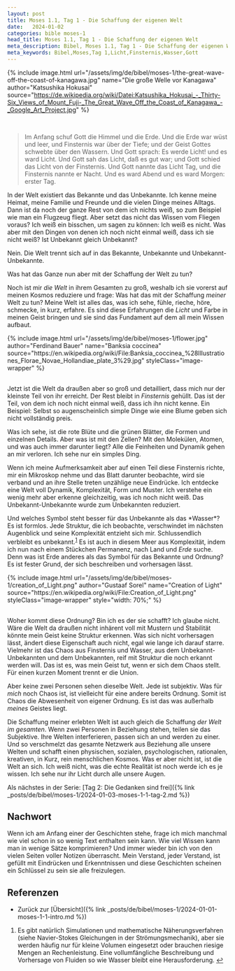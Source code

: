 ```yaml
---
layout: post
title: Moses 1.1, Tag 1 - Die Schaffung der eigenen Welt
date:   2024-01-02
categories: bible moses-1
head_title: Moses 1.1, Tag 1 - Die Schaffung der eigenen Welt
meta_description: Bibel, Moses 1.1, Tag 1 - Die Schaffung der eigenen Welt
meta_keywords: Bibel,Moses,Tag 1,Licht,Finsternis,Wasser,Gott
---
```


{% include image.html
  url="/assets/img/de/bibel/moses-1/the-great-wave-off-the-coast-of-kanagawa.jpg"
  name="Die große Welle vor Kanagawa"
  author="Katsushika Hokusai"
  source="https://de.wikipedia.org/wiki/Datei:Katsushika_Hokusai_-_Thirty-Six_Views_of_Mount_Fuji-_The_Great_Wave_Off_the_Coast_of_Kanagawa_-_Google_Art_Project.jpg"
%}

<br>

> Im Anfang schuf Gott die Himmel und die Erde. Und die Erde war wüst und leer, und Finsternis war über der Tiefe; und der Geist Gottes schwebte über den Wassern. Und Gott sprach: Es werde Licht! und es ward Licht. Und Gott sah das Licht, daß es gut war; und Gott schied das Licht von der Finsternis. Und Gott nannte das Licht Tag, und die Finsternis nannte er Nacht. Und es ward Abend und es ward Morgen: erster Tag.

In der Welt existiert das Bekannte und das Unbekannte. Ich kenne meine Heimat, meine Familie und Freunde und die vielen Dinge meines Alltags. Dann ist da noch der ganze Rest von dem ich nichts weiß, so zum Beispiel wie man ein Flugzeug fliegt. Aber setzt das nicht das Wissen vom Fliegen voraus? Ich weiß ein bisschen, um sagen zu können: Ich weiß es nicht. Was aber mit den Dingen von denen ich noch nicht einmal weiß, dass ich sie nicht weiß? Ist Unbekannt gleich Unbekannt?

Nein. Die Welt trennt sich auf in das Bekannte, Unbekannte und Unbekannt-Unbekannte.

Was hat das Ganze nun aber mit der Schaffung der Welt zu tun?

Noch ist mir *die Welt* in ihrem Gesamten zu groß, weshalb ich sie vorerst auf meinen Kosmos reduziere und frage: Was hat das mit der Schaffung *meiner* Welt zu tun? Meine Welt ist alles das, was ich sehe, fühle, rieche, höre, schmecke, in kurz, erfahre. Es sind diese Erfahrungen die *Licht* und Farbe in meinen Geist bringen und sie sind das Fundament auf dem all mein Wissen aufbaut.

<div class="row">
  <div style="margin-bottom: 30px;" class="col-6">
    {% include image.html
      url="/assets/img/de/bibel/moses-1/flower.jpg"
      author="Ferdinand Bauer"
      name="Banksia coccinea"
      source="https://en.wikipedia.org/wiki/File:Banksia_coccinea_%28Illustrationes_Florae_Novae_Hollandiae_plate_3%29.jpg"
      styleClass="image-wrapper"
    %}
  </div>
  <div class="col-6">
    <p style="margin-top: 0;">
      Jetzt ist die Welt da draußen aber so groß und detailliert, dass mich nur der kleinste Teil von ihr erreicht. Der Rest bleibt in <i>Finsternis</i> gehüllt. Das ist der Teil, von dem ich noch nicht einmal weiß, dass ich ihn nicht kenne. Ein Beispiel: Selbst so augenscheinlich simple Dinge wie eine Blume geben sich nicht vollständig preis.
    </p>
    <p>
      Was ich sehe, ist die rote Blüte und die grünen Blätter, die Formen und einzelnen Details. Aber was ist mit den Zellen? Mit den Molekülen, Atomen, und was auch immer darunter liegt? Alle die Feinheiten und Dynamik gehen an mir verloren. Ich sehe nur ein simples Ding.
    </p>
  </div>
</div>

Wenn ich meine Aufmerksamkeit aber auf einen Teil diese Finsternis richte, mir ein Mikroskop nehme und das Blatt darunter beobachte, wird sie verband und an ihre Stelle treten unzählige neue Eindrücke. Ich entdecke eine Welt voll Dynamik, Komplexität, Form und Muster. Ich verstehe ein wenig mehr aber erkenne gleichzeitig, was ich noch nicht weiß. Das Unbekannt-Unbekannte wurde zum Unbekannten reduziert.

<div class="row">
  <div class="col-6">
    <p style="margin-top: 0;">
      Und welches Symbol steht besser für das Unbekannte als das *Wasser*? Es ist formlos. Jede Struktur, die ich beobachte, verschwindet im nächsten Augenblick und seine Komplexität entzieht sich mir. Schlussendlich verbleibt es unbekannt.<sup id="fnref:1" role="doc-noteref"><a href="#fn:1" class="footnote" rel="footnote">1</a></sup> Es ist auch in diesem Meer aus Komplexität, indem ich nun nach einem Stückchen Permanenz, nach Land und <i>Erde</i> suche. Denn was ist Erde anderes als das Symbol für das Bekannte und Ordnung? Es ist fester Grund, der sich beschreiben und vorhersagen lässt.
    </p>
  </div>
  <div style="margin-bottom: 30px;" class="col-6">
    {% include image.html
      url="/assets/img/de/bibel/moses-1/creation_of_Light.png"
      author="Gustaaf Sorel"
      name="Creation of Light"
      source="https://en.wikipedia.org/wiki/File:Creation_of_Light.png"
      styleClass="image-wrapper"
      style="width: 70%;"
    %}
  </div>
</div>

Woher kommt diese Ordnung? Bin ich es der sie schafft? Ich glaube nicht. Wäre die Welt da draußen nicht inhärent voll mit Mustern und Stabilität könnte mein Geist keine Struktur erkennen. Was sich nicht vorhersagen lässt, ändert diese Eigenschaft auch nicht, egal wie lange ich darauf starre. Vielmehr ist das Chaos aus Finsternis und Wasser, aus dem Unbekannt-Unbekannten und dem Unbekannten, reif mit Struktur die noch erkannt werden will. Das ist es, was mein Geist tut, wenn er sich dem Chaos stellt. Für einen kurzen Moment trennt er die Union.

Aber keine zwei Personen sehen dieselbe Welt. Jede ist subjektiv. Was für *mich* noch Chaos ist, ist vielleicht für eine andere bereits Ordnung. Somit ist Chaos die Abwesenheit von eigener Ordnung. Es ist das was außerhalb <i>meines</i> Geistes liegt.

Die Schaffung meiner erlebten Welt ist auch gleich die Schaffung *der Welt im gesamten*. Wenn zwei Personen in Beziehung stehen, teilen sie das Subjektive. Ihre Welten interferieren, passen sich an und werden zu einer. Und so verschmelzt das gesamte Netzwerk aus Beziehung alle unsere Welten und schafft einen physischen, sozialen, psychologischen, rationalen, kreativen, in Kurz, rein menschlichen Kosmos. Was er aber nicht ist, ist die Welt an sich. Ich weiß nicht, was die echte Realität ist noch werde ich es je wissen. Ich sehe nur ihr Licht durch alle unsere Augen.

Als nächstes in der Serie: [Tag 2: Die Gedanken sind frei]({% link _posts/de/bibel/moses-1/2024-01-03-moses-1-1-tag-2.md %})

## Nachwort
Wenn ich am Anfang einer der Geschichten stehe, frage ich mich manchmal wie viel schon in so wenig Text enthalten sein kann. Wie viel Wissen kann man in wenige Sätze komprimieren? Und immer wieder bin ich von den vielen Seiten voller Notizen überrascht. Mein Verstand, jeder Verstand, ist gefüllt mit Eindrücken und Erkenntnissen und diese Geschichten scheinen ein Schlüssel zu sein sie alle freizulegen.

## Referenzen
* Zurück zur [Übersicht]({% link _posts/de/bibel/moses-1/2024-01-01-moses-1-1-intro.md %})

<div class="footnotes" role="doc-endnotes">
  <ol>
    <li id="fn:1" role="doc-endnote">
      <p>Es gibt natürlich Simulationen und mathematische Näherungsverfahren (siehe Navier-Stokes Gleichungen in der Strömungsmechanik), aber sie werden häufig nur für kleine Volumen eingesetzt oder brauchen riesige Mengen an Rechenleistung. Eine vollumfängliche Beschreibung und Vorhersage von Fluiden so wie Wasser bleibt eine Herausforderung.&nbsp;<a href="#fnref:1" class="reversefootnote" role="doc-backlink">↩</a></p>
    </li>
  </ol>
</div>
